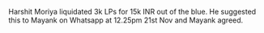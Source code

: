 Harshit Moriya liquidated 3k LPs for 15k INR out of the blue. He suggested this to Mayank on Whatsapp at 12.25pm 21st Nov and Mayank agreed.
